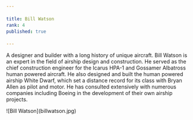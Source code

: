 ```yaml
---

title: Bill Watson
rank: 4
published: true

---
```


A designer and builder with a long history of unique aircraft. Bill Watson is an expert in the field of airship design and construction. He served as the chief construction engineer for the Icarus HPA-1 and Gossamer Albatross human powered aircraft. He also designed and built the human powered airship White Dwarf, which set a distance record for its class with Bryan Allen as pilot and motor. He has consulted extensively with numerous companies including Boeing in the development of their own airship projects.

<div>
![Bill Watson](billwatson.jpg)
</div>


